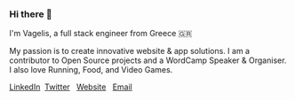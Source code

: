 ### Hi there 👋

I'm Vagelis, a full stack engineer from Greece :greece: &nbsp;

My passion is to create innovative website & app solutions. 
I am a contributor to Open Source projects and a WordCamp Speaker & Organiser.
I also love Running, Food, and Video Games. 


[LinkedIn](https://www.linkedin.com/in/vagelisp/)&nbsp; [Twitter](https://twitter.com/vagpapdev) &nbsp; [Website](https://vagelis.dev) &nbsp; [Email](mailto:hello@vagelis.dev)
